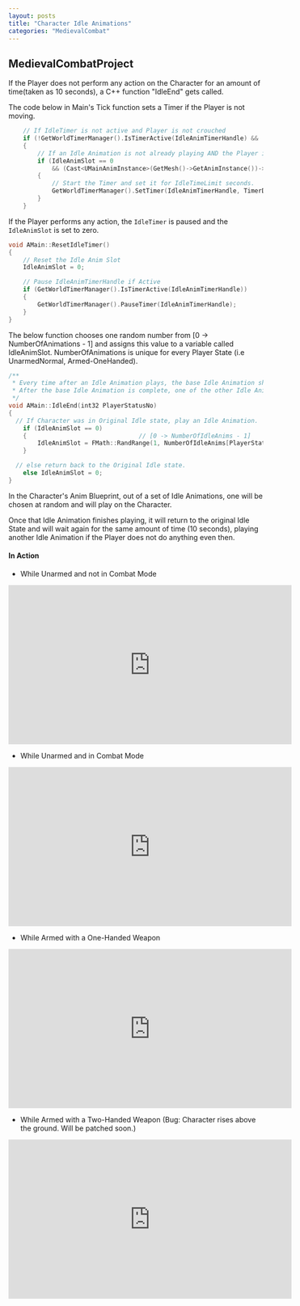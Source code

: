 ```yaml
---
layout: posts
title: "Character Idle Animations"
categories: "MedievalCombat"
---
```


## MedievalCombatProject

If the Player does not perform any action on the Character for an amount of time(taken as 10 seconds), 
a C++ function "IdleEnd" gets called.

The code below in Main's Tick function sets a Timer if the Player is not moving.

```cpp
	// If IdleTimer is not active and Player is not crouched
	if (!GetWorldTimerManager().IsTimerActive(IdleAnimTimerHandle) && !bCrouched)
	{
		// If an Idle Animation is not already playing AND the Player is not moving
		if (IdleAnimSlot == 0
			&& (Cast<UMainAnimInstance>(GetMesh()->GetAnimInstance())->MovementSpeed == 0))
		{
			// Start the Timer and set it for IdleTimeLimit seconds.
			GetWorldTimerManager().SetTimer(IdleAnimTimerHandle, TimerDel, IdleTimeLimit, false);
		}
	}
```
If the Player performs any action, the `IdleTimer` is paused and the `IdleAnimSlot` is set to zero.

```cpp
void AMain::ResetIdleTimer()
{
	// Reset the Idle Anim Slot
	IdleAnimSlot = 0;

	// Pause IdleAnimTimerHandle if Active
	if (GetWorldTimerManager().IsTimerActive(IdleAnimTimerHandle))
	{
		GetWorldTimerManager().PauseTimer(IdleAnimTimerHandle);
	}
}
```
The below function chooses one random number from [0 -> NumberOfAnimations - 1] and assigns this value to 
a variable called IdleAnimSlot. NumberOfAnimations is unique for every Player State (i.e UnarmedNormal, Armed-OneHanded).

```cpp 
/**
 * Every time after an Idle Animation plays, the base Idle Animation should be played.
 * After the base Idle Animation is complete, one of the other Idle Animations will be randomly chosen.
 */
void AMain::IdleEnd(int32 PlayerStatusNo)
{
  // If Character was in Original Idle state, play an Idle Animation.
	if (IdleAnimSlot == 0)
	{                               // [0 -> NumberOfIdleAnims - 1]
		IdleAnimSlot = FMath::RandRange(1, NumberOfIdleAnims[PlayerStatusNo] - 1);
	}

  // else return back to the Original Idle state.
	else IdleAnimSlot = 0;
}
```

In the Character's Anim Blueprint,  out of a set of Idle Animations, one will be chosen at random and will play on the Character.

Once that Idle Animation finishes playing, it will return to the original Idle State and will wait again 
for the same amount of time (10 seconds), playing another Idle Animation if the Player does not do anything even then.

#### In Action 

- While Unarmed and not in Combat Mode
<iframe src="https://www.youtube.com/embed/tc39nbjUEmc" width="560" height="315" frameborder="0"> </iframe> 

- While Unarmed and in Combat Mode
<iframe src="https://www.youtube.com/embed/hr8tECcHG1k" width="560" height="315" frameborder="0"> </iframe> 

- While Armed with a One-Handed Weapon
<iframe src="https://www.youtube.com/embed/KqrbYdRlxcw" width="560" height="315" frameborder="0"> </iframe> 

- While Armed with a Two-Handed Weapon (Bug: Character rises above the ground. Will be patched soon.)
<iframe src="https://www.youtube.com/embed/nVskVluF3to" width="560" height="315" frameborder="0"> </iframe> 



